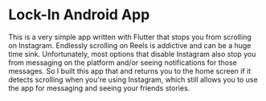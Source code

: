 # Lock-In Android App
This is a very simple app written with Flutter that stops you from scrolling on Instagram. Endlessly scrolling on Reels is addictive and can be a huge time sink. Unfortunately, most options that disable Instagram also stop you from messaging on the platform and/or seeing notifications for those messages. So I built this app that and returns you to the home screen if it detects scrolling when you're using Instagram, which still allows you to use the app for messaging and seeing your friends stories. 
